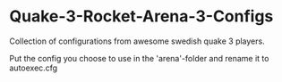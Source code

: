 # Quake-3-Rocket-Arena-3-Configs
Collection of configurations from awesome swedish quake 3 players.

Put the config you choose to use in the 'arena'-folder and rename it to autoexec.cfg
